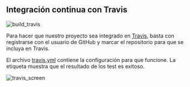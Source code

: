 ## Integración continua con Travis

![build_travis](https://api.travis-ci.org/jesmorc/Workinout.svg)

Para hacer que nuestro proyecto sea integrado en [Travis](https://travis-ci.org), basta con registrarse con el usuario de GitHub y marcar el repositorio para que se incluya en Travis. 

El archivo [travis.yml](https://github.com/jesmorc/Workinout/blob/master/.travis.yml) contiene la configuración para que funcione. La etiqueta muestra que el resultado de los test es exitoso.


![travis_screen](http://i.imgur.com/q5vkc0S.png)
